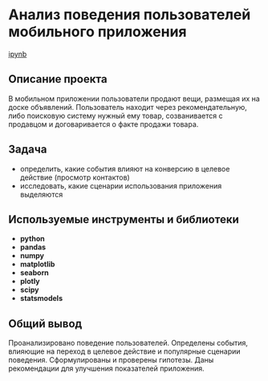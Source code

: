 # Анализ поведения пользователей мобильного приложения

[ipynb](https://github.com/olga-vo/Portfolio/blob/main/Mobile_app/Mobile_app_project.ipynb)

## Описание проекта

В мобильном приложении пользователи продают вещи, размещая их на доске объявлений. Пользователь находит через рекомендательную, либо поисковую систему нужный ему товар, созванивается с продавцом и договаривается о факте продажи товара.

## Задача

*   определить, какие события влияют на конверсию в целевое действие (просмотр контактов)
*   исследовать, какие сценарии использования приложения выделяются

## Используемые инструменты и библиотеки

- **python**
- **pandas**
- **numpy**
- **matplotlib**
- **seaborn**
- **plotly**
- **scipy**
- **statsmodels**

## 

## Общий вывод

Проанализировано поведение пользователей. Определены события, влияющие на переход в целевое действие и популярные сценарии поведения. Сформулированы и проверены гипотезы. Даны рекомендации для улучшения показателей приложения.

